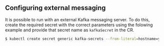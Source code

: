 ## Configuring external messaging

It is possible to run with an external Kafka messaging server. To do this, create the required secret with the correct parameters using the folowing example and provide that secret name as `kafkaSecret` in the CR.
```bash
$ kubectl create secret generic kafka-secrets --from-literal=hostname=your.fqdn --from-literal=username=your-username --from-literal=password=your-password 
```